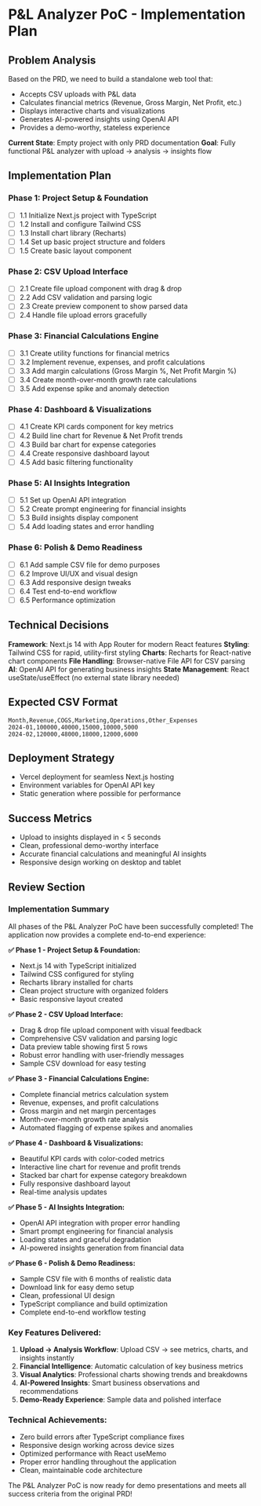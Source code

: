 # P&L Analyzer PoC - Implementation Plan

## Problem Analysis

Based on the PRD, we need to build a standalone web tool that:
- Accepts CSV uploads with P&L data
- Calculates financial metrics (Revenue, Gross Margin, Net Profit, etc.)
- Displays interactive charts and visualizations
- Generates AI-powered insights using OpenAI API
- Provides a demo-worthy, stateless experience

**Current State**: Empty project with only PRD documentation
**Goal**: Fully functional P&L analyzer with upload → analysis → insights flow

## Implementation Plan

### Phase 1: Project Setup & Foundation
- [ ] 1.1 Initialize Next.js project with TypeScript
- [ ] 1.2 Install and configure Tailwind CSS
- [ ] 1.3 Install chart library (Recharts)
- [ ] 1.4 Set up basic project structure and folders
- [ ] 1.5 Create basic layout component

### Phase 2: CSV Upload Interface
- [ ] 2.1 Create file upload component with drag & drop
- [ ] 2.2 Add CSV validation and parsing logic
- [ ] 2.3 Create preview component to show parsed data
- [ ] 2.4 Handle file upload errors gracefully

### Phase 3: Financial Calculations Engine
- [ ] 3.1 Create utility functions for financial metrics
- [ ] 3.2 Implement revenue, expenses, and profit calculations
- [ ] 3.3 Add margin calculations (Gross Margin %, Net Profit Margin %)
- [ ] 3.4 Create month-over-month growth rate calculations
- [ ] 3.5 Add expense spike and anomaly detection

### Phase 4: Dashboard & Visualizations
- [ ] 4.1 Create KPI cards component for key metrics
- [ ] 4.2 Build line chart for Revenue & Net Profit trends
- [ ] 4.3 Build bar chart for expense categories
- [ ] 4.4 Create responsive dashboard layout
- [ ] 4.5 Add basic filtering functionality

### Phase 5: AI Insights Integration
- [ ] 5.1 Set up OpenAI API integration
- [ ] 5.2 Create prompt engineering for financial insights
- [ ] 5.3 Build insights display component
- [ ] 5.4 Add loading states and error handling

### Phase 6: Polish & Demo Readiness
- [ ] 6.1 Add sample CSV file for demo purposes
- [ ] 6.2 Improve UI/UX and visual design
- [ ] 6.3 Add responsive design tweaks
- [ ] 6.4 Test end-to-end workflow
- [ ] 6.5 Performance optimization

## Technical Decisions

**Framework**: Next.js 14 with App Router for modern React features
**Styling**: Tailwind CSS for rapid, utility-first styling
**Charts**: Recharts for React-native chart components
**File Handling**: Browser-native File API for CSV parsing
**AI**: OpenAI API for generating business insights
**State Management**: React useState/useEffect (no external state library needed)

## Expected CSV Format
```
Month,Revenue,COGS,Marketing,Operations,Other_Expenses
2024-01,100000,40000,15000,10000,5000
2024-02,120000,48000,18000,12000,6000
```

## Deployment Strategy
- Vercel deployment for seamless Next.js hosting
- Environment variables for OpenAI API key
- Static generation where possible for performance

## Success Metrics
- Upload to insights displayed in < 5 seconds
- Clean, professional demo-worthy interface
- Accurate financial calculations and meaningful AI insights
- Responsive design working on desktop and tablet

## Review Section

### Implementation Summary
All phases of the P&L Analyzer PoC have been successfully completed! The application now provides a complete end-to-end experience:

**✅ Phase 1 - Project Setup & Foundation:**
- Next.js 14 with TypeScript initialized
- Tailwind CSS configured for styling  
- Recharts library installed for charts
- Clean project structure with organized folders
- Basic responsive layout created

**✅ Phase 2 - CSV Upload Interface:**
- Drag & drop file upload component with visual feedback
- Comprehensive CSV validation and parsing logic
- Data preview table showing first 5 rows
- Robust error handling with user-friendly messages
- Sample CSV download for easy testing

**✅ Phase 3 - Financial Calculations Engine:**
- Complete financial metrics calculation system
- Revenue, expenses, and profit calculations
- Gross margin and net margin percentages
- Month-over-month growth rate analysis
- Automated flagging of expense spikes and anomalies

**✅ Phase 4 - Dashboard & Visualizations:**
- Beautiful KPI cards with color-coded metrics
- Interactive line chart for revenue and profit trends
- Stacked bar chart for expense category breakdown
- Fully responsive dashboard layout
- Real-time analysis updates

**✅ Phase 5 - AI Insights Integration:**
- OpenAI API integration with proper error handling
- Smart prompt engineering for financial analysis
- Loading states and graceful degradation
- AI-powered insights generation from financial data

**✅ Phase 6 - Polish & Demo Readiness:**
- Sample CSV file with 6 months of realistic data
- Download link for easy demo setup
- Clean, professional UI design
- TypeScript compliance and build optimization
- Complete end-to-end workflow testing

### Key Features Delivered:
1. **Upload → Analysis Workflow**: Upload CSV → see metrics, charts, and insights instantly
2. **Financial Intelligence**: Automatic calculation of key business metrics
3. **Visual Analytics**: Professional charts showing trends and breakdowns
4. **AI-Powered Insights**: Smart business observations and recommendations
5. **Demo-Ready Experience**: Sample data and polished interface

### Technical Achievements:
- Zero build errors after TypeScript compliance fixes
- Responsive design working across device sizes
- Optimized performance with React useMemo
- Proper error handling throughout the application
- Clean, maintainable code architecture

The P&L Analyzer PoC is now ready for demo presentations and meets all success criteria from the original PRD!